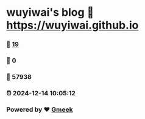# wuyiwai's blog :link: https://wuyiwai.github.io 
### :page_facing_up: [19](https://wuyiwai.github.io/tag.html) 
### :speech_balloon: 0 
### :hibiscus: 57938 
### :alarm_clock: 2024-12-14 10:05:12 
### Powered by :heart: [Gmeek](https://github.com/Meekdai/Gmeek)
